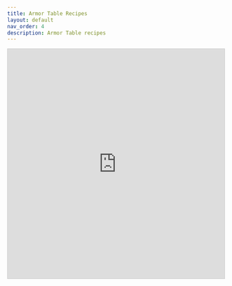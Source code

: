 ```yaml
---
title: Armor Table Recipes
layout: default
nav_order: 4
description: Armor Table recipes
---
```



<iframe class="airtable-embed" src="https://airtable.com/embed/shr3KxS6KQgzMtNwn?backgroundColor=red&viewControls=on" frameborder="0" onmousewheel="" width="100%" height="533" style="background: transparent; border: 1px solid #ccc;"></iframe>